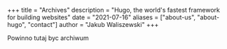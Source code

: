 +++
title = "Archives"
description = "Hugo, the world's fastest framework for building websites"
date = "2021-07-16"
aliases = ["about-us", "about-hugo", "contact"]
author = "Jakub Waliszewski"
+++


Powinno tutaj byc archiwum